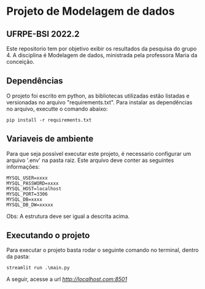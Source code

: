# Projeto de Modelagem de dados

## UFRPE-BSI 2022.2

Este repositorio tem por objetivo exibir os resultados da pesquisa do grupo 4. A disciplina é Modelagem de dados,
ministrada pela professora Maria da conceição.

## Dependências

O projeto foi escrito em python, as bibliotecas utilizadas estão listadas e versionadas no arquivo "requirements.txt".
Para instalar as dependências no arquivo, executte o comando abaixo:

    pip install -r requirements.txt

## Variaveis de ambiente

Para que seja possível executar este projeto, é necessario configurar um arquivo '.env' na pasta raiz.
Este arquivo deve conter as seguintes informações:

    MYSQL_USER=xxxx
    MYSQL_PASSWORD=xxxx
    MYSQL_HOST=localhost
    MYSQL_PORT=3306
    MYSQL_DB=xxxx
    MYSQL_DB_DW=xxxxx

Obs: A estrutura deve ser igual a descrita acima.

## Executando o projeto

Para executar o projeto basta rodar o seguinte comando no terminal, dentro da pasta:

    streamlit run .\main.py

A seguir, acesse a url *http://localhost.com:8501*

